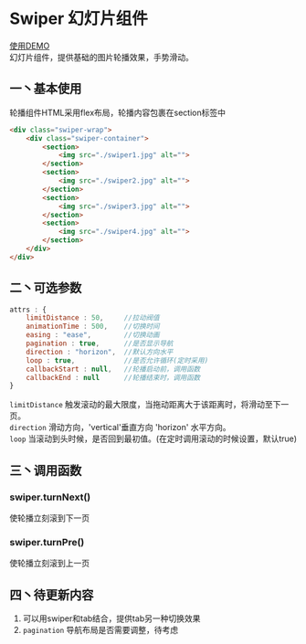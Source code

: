 Swiper 幻灯片组件  
===   
[使用DEMO](t-phantom.github.io/PhantomUI/swiper)  
幻灯片组件，提供基础的图片轮播效果，手势滑动。    

## 一丶基本使用  
轮播组件HTML采用flex布局，轮播内容包裹在section标签中
```html
<div class="swiper-wrap">
    <div class="swiper-container">
        <section>
            <img src="./swiper1.jpg" alt="">
        </section>
        <section>
            <img src="./swiper2.jpg" alt="">
        </section>
        <section>
            <img src="./swiper3.jpg" alt="">
        </section>
        <section>
            <img src="./swiper4.jpg" alt="">
        </section>
    </div>
</div>
```  
## 二丶可选参数  
```javascript
attrs : {
    limitDistance : 50,     //拉动阀值
    animationTime : 500,    //切换时间
    easing : "ease",        //切换动画
    pagination : true,      //是否显示导航
    direction : "horizon",  //默认方向水平
    loop : true,            //是否允许循环(定时采用)
    callbackStart : null,   //轮播启动前，调用函数
    callbackEnd : null      //轮播结束时，调用函数
}
```  
`limitDistance` 触发滚动的最大限度，当拖动距离大于该距离时，将滑动至下一页。  
`direction` 滑动方向，'vertical'垂直方向 'horizon' 水平方向。  
`loop` 当滚动到头时候，是否回到最初值。(在定时调用滚动的时候设置，默认true)  

## 三丶调用函数  
### swiper.turnNext()  
使轮播立刻滚到下一页  
### swiper.turnPre()  
使轮播立刻滚到上一页  

## 四丶待更新内容  
1. 可以用swiper和tab结合，提供tab另一种切换效果  
2. `pagination` 导航布局是否需要调整，待考虑  

